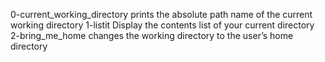 0-current_working_directory prints the absolute path name of the current working directory
1-listit Display the contents list of your current directory
2-bring_me_home changes the working directory to the user’s home directory
